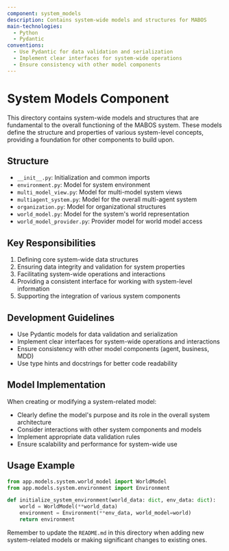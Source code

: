```yaml
---
component: system_models
description: Contains system-wide models and structures for MABOS
main-technologies:
  - Python
  - Pydantic
conventions:
  - Use Pydantic for data validation and serialization
  - Implement clear interfaces for system-wide operations
  - Ensure consistency with other model components
---
```


# System Models Component

This directory contains system-wide models and structures that are fundamental to the overall functioning of the MABOS system. These models define the structure and properties of various system-level concepts, providing a foundation for other components to build upon.

## Structure

- `__init__.py`: Initialization and common imports
- `environment.py`: Model for system environment
- `multi_model_view.py`: Model for multi-model system views
- `multiagent_system.py`: Model for the overall multi-agent system
- `organization.py`: Model for organizational structures
- `world_model.py`: Model for the system's world representation
- `world_model_provider.py`: Provider model for world model access

## Key Responsibilities

1. Defining core system-wide data structures
2. Ensuring data integrity and validation for system properties
3. Facilitating system-wide operations and interactions
4. Providing a consistent interface for working with system-level information
5. Supporting the integration of various system components

## Development Guidelines

- Use Pydantic models for data validation and serialization
- Implement clear interfaces for system-wide operations and interactions
- Ensure consistency with other model components (agent, business, MDD)
- Use type hints and docstrings for better code readability

## Model Implementation

When creating or modifying a system-related model:
- Clearly define the model's purpose and its role in the overall system architecture
- Consider interactions with other system components and models
- Implement appropriate data validation rules
- Ensure scalability and performance for system-wide use

## Usage Example

```python
from app.models.system.world_model import WorldModel
from app.models.system.environment import Environment

def initialize_system_environment(world_data: dict, env_data: dict):
    world = WorldModel(**world_data)
    environment = Environment(**env_data, world_model=world)
    return environment
```

Remember to update the `README.md` in this directory when adding new system-related models or making significant changes to existing ones.